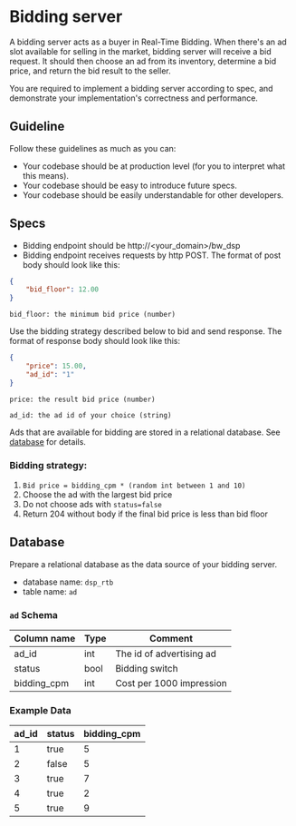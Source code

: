 # Bidding server

A bidding server acts as a buyer in Real-Time Bidding. When there's an ad slot available for selling in the market, bidding server will receive a bid request. It should then choose an ad from its inventory, determine a bid price, and return the bid result to the seller.

You are required to implement a bidding server according to spec, and demonstrate your implementation's correctness and performance.


## Guideline

Follow these guidelines as much as you can:

* Your codebase should be at production level (for you to interpret what this means).
* Your codebase should be easy to introduce future specs.
* Your codebase should be easily understandable for other developers.


## Specs

* Bidding endpoint should be http://<your_domain>/bw_dsp
* Bidding endpoint receives requests by http POST. The format of post body should look like this:

```json
{
    "bid_floor": 12.00
}
```
`bid_floor: the minimum bid price (number)`

Use the bidding strategy described below to bid and send response. The format of response body should look like this:

```json
{
    "price": 15.00,
    "ad_id": "1"
}
```
`price: the result bid price (number)`

`ad_id: the ad id of your choice (string)`

Ads that are available for bidding are stored in a relational database. See [database](#database) for details.

### Bidding strategy:
1.  `Bid price = bidding_cpm * (random int between 1 and 10)`
1.  Choose the ad with the largest bid price
1.  Do not choose ads with `status=false`
1.  Return 204 without body if the final bid price is less than bid floor


## Database

Prepare a relational database as the data source of your bidding server.

* database name: `dsp_rtb`
* table name: `ad`

### `ad` Schema
| Column name  | Type |               Comment              |
|--------------|------|------------------------------------|
| ad_id        | int  | The id of advertising ad           |
| status       | bool | Bidding switch                     |
| bidding_cpm  | int  | Cost per 1000 impression           |

### Example Data
| ad_id | status | bidding_cpm |
|-------|--------|-------------|
|   1   |  true  |       5     |
|   2   |  false |       5     |
|   3   |  true  |       7     |
|   4   |  true  |       2     |
|   5   |  true  |       9     |
